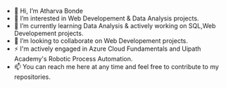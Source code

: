- 👋 Hi, I’m Atharva Bonde
- 👀 I’m interested in Web Developement & Data Analysis projects.
- 🌱 I’m currently learning Data Analysis & actively working on SQL,Web Developement projects.
- 💞️ I’m looking to collaborate on Web Developement projects.
- ⚡ I'm actively engaged in Azure Cloud Fundamentals and Uipath Academy's Robotic Process Automation.
- 📫 You can reach me here at any time and feel free to contribute to my repositories.

<!---
AtharvaB11/AtharvaB11 is a ✨ special ✨ repository because its `README.md` (this file) appears on your GitHub profile.
You can click the Preview link to take a look at your changes.
--->
